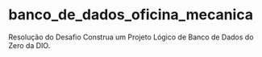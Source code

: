 # banco_de_dados_oficina_mecanica
Resolução do Desafio Construa um Projeto Lógico de Banco de Dados do Zero da DIO.
